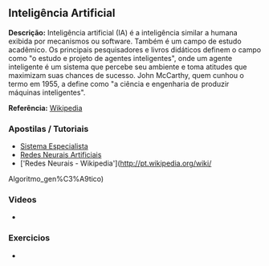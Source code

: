 ## Inteligência Artificial

**Descrição:** Inteligência artificial (IA) é a inteligência similar a humana exibida por mecanismos ou software. Também é um campo de estudo acadêmico. Os principais pesquisadores e livros didáticos definem o campo como "o estudo e projeto de agentes inteligentes", onde um agente inteligente é um sistema que percebe seu ambiente e toma atitudes que maximizam suas chances de sucesso. John McCarthy, quem cunhou o termo em 1955, a define como "a ciência e engenharia de produzir máquinas inteligentes".

**Referência:** [Wikipedia](http://pt.wikipedia.org/wiki/Intelig%C3%AAncia_artificial)

### Apostilas / Tutoriais

- [Sistema Especialista](http://www.dee.ufma.br/~lpaucar/teaching/ia2000-1/cap4.html)
- [Redes Neurais Artificiais](http://www.din.uem.br/ia/neurais/)
- ['Redes Neurais - Wikipedia'](http://pt.wikipedia.org/wiki/

Algoritmo_gen%C3%A9tico)
### Videos

- []()

### Exercicios

- []()
